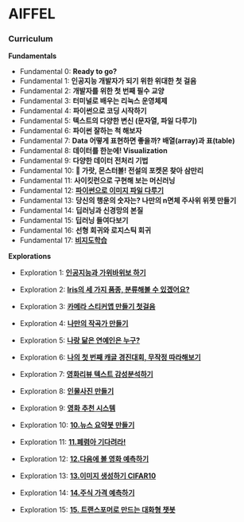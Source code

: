 # AIFFEL

### Curriculum



**Fundamentals**

- Fundamental 0:  **Ready to go?**
- Fundamental 1: **인공지능 개발자가 되기 위한 위대한 첫 걸음**
- Fundamental 2: **개발자를 위한 첫 번째 필수 교양**
- Fundamental 3: **터미널로 배우는 리눅스 운영체제**
- Fundamental 4: **파이썬으로 코딩 시작하기**
- Fundamental 5: **텍스트의 다양한 변신 (문자열, 파일 다루기)**
- Fundamental 6: **파이썬 잘하는 척 해보자**
- Fundamental 7: **Data 어떻게 표현하면 좋을까? 배열(array)과 표(table)**
- Fundamental 8: **데이터를 한눈에! Visualization**
- Fundamental 9: **다양한 데이터 전처리 기법**
- Fundamental 10: **🦄 가랏, 몬스터볼! 전설의 포켓몬 찾아 삼만리**
- Fundamental 11: **사이킷런으로 구현해 보는 머신러닝**
- Fundamental 12: [**파이썬으로 이미지 파일 다루기**](./fundamentals/F12/README.md)
- Fundamental 13: **당신의 행운의 숫자는? 나만의 n면체 주사위 위젯 만들기**
- Fundamental 14: **딥러닝과 신경망의 본질**
- Fundamental 15: **딥러닝 들여다보기**
- Fundamental 16: **선형 회귀와 로지스틱 회귀**
- Fundamental 17: [**비지도학습**](./fundamentals/F17/README.md)



**Explorations**

- Exploration 1: [**인공지능과 가위바위보 하기**](./explorations/E1/rock-scissor-paper.ipynb)

- Exploration 2: [**Iris의 세 가지 품종, 분류해볼 수 있겠어요?**](explorations/E2/sklearn-toy-dataset-classifer.ipynb)

- Exploration 3: [**카메라 스티커앱 만들기 첫걸음**](explorations/E3/camera_sticker.ipynb)

- Exploration 4: [**나만의 작곡가 만들기**](explorations/E4/Lyricist.ipynb)

- Exploration 5: [**나랑 닮은 연예인은 누구?**](explorations/E5/celebrity_similarity.ipynb)

- Exploration 6: [**나의 첫 번째 캐글 경진대회, 무작정 따라해보기**](explorations/E6/House-Price-Prediction.ipynb)

- Exploration 7: [**영화리뷰 텍스트 감성분석하기**](explorations/E7/naver_movie.ipynb)

- Exploration 8: [**인물사진 만들기**](explorations/E8/portrait.ipynb)

- Exploration 9: [**영화 추천 시스템**](explorations/E9/movie_recommend.ipynb)

- Exploration 10: [**10.뉴스 요약봇 만들기**](explorations/E10/news_summarization.ipynb)

- Exploration 11: [**11.폐렴아 기다려라!**](explorations/E11/diagnose_pneumonia.ipynb)

- Exploration 12: [**12.다음에 볼 영화 예측하기**](explorations/E12/predict_next_movie.ipynb)

- Exploration 13: [**13.이미지 생성하기 CIFAR10**](explorations/E13/image_generator.ipynb)

- Exploration 14: [**14.주식 가격 예측하기**](explorations/E14/predict_stock.ipynb)

- Exploration 15: [**15. 트랜스포머로 만드는 대화형 챗봇**](explorations/E15/transformer_chatbot.ipynb)

  

